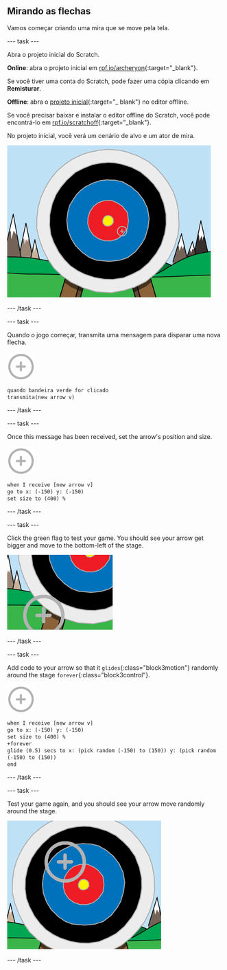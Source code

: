## Mirando as flechas

Vamos começar criando uma mira que se move pela tela.

\--- task \---

Abra o projeto inicial do Scratch.

**Online**: abra o projeto inicial em [rpf.io/archeryon](http://rpf.io/archeryon){:target="_blank"}.

Se você tiver uma conta do Scratch, pode fazer uma cópia clicando em **Remisturar**.

**Offline**: abra o [projeto inicial](http://rpf.io/p/en/archery-go){:target="_ blank"} no editor offline.

Se você precisar baixar e instalar o editor offline do Scratch, você pode encontrá-lo em [rpf.io/scratchoff](http://rpf.io/scratchoff){:target="_blank"}.

No projeto inicial, você verá um cenário de alvo e um ator de mira.

![projetos iniciais](images/archery-starter.png)

\--- /task \---

\--- task \---

Quando o jogo começar, transmita uma mensagem para disparar uma nova flecha.

![ator alvo](images/target-sprite.png)

```blocks3
quando bandeira verde for clicado
transmita(new arrow v)
```

\--- /task \---

\--- task \---

Once this message has been received, set the arrow's position and size.

![ator alvo](images/target-sprite.png)

```blocks3
when I receive [new arrow v]
go to x: (-150) y: (-150)
set size to (400) %
```

\--- /task \---

\--- task \---

Click the green flag to test your game. You should see your arrow get bigger and move to the bottom-left of the stage.

![ator alvo maior no canto inferior esquerdo do palco](images/archery-start-test.png)

\--- /task \---

\--- task \---

Add code to your arrow so that it `glides`{:class="block3motion"} randomly around the stage `forever`{:class="block3control"}.

![sprite alvo](images/target-sprite.png)

```blocks3
when I receive [new arrow v]
go to x: (-150) y: (-150)
set size to (400) %
+forever
glide (0.5) secs to x: (pick random (-150) to (150)) y: (pick random (-150) to (150))
end
```

\--- /task \---

\--- task \---

Test your game again, and you should see your arrow move randomly around the stage.

![alvo em uma posição diferente](images/archery-glide-test.png)

\--- /task \---